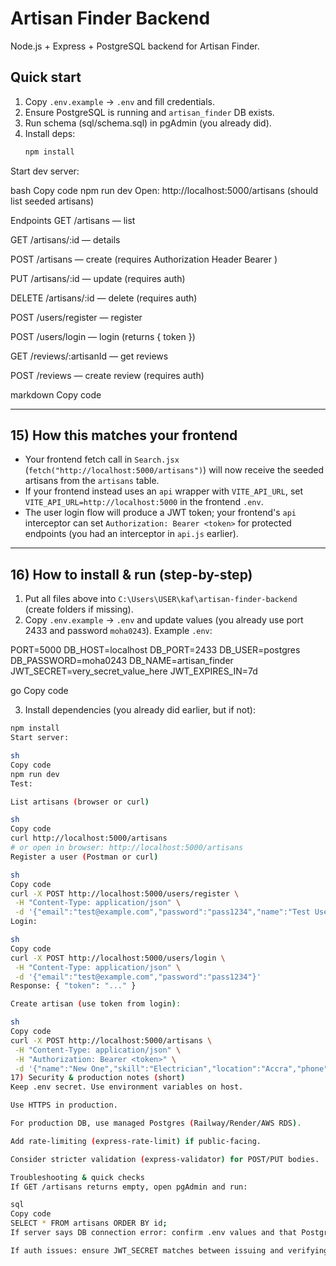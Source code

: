 # Artisan Finder Backend

Node.js + Express + PostgreSQL backend for Artisan Finder.

## Quick start

1. Copy `.env.example` → `.env` and fill credentials.
2. Ensure PostgreSQL is running and `artisan_finder` DB exists.
3. Run schema (sql/schema.sql) in pgAdmin (you already did).
4. Install deps:
   ```bash
   npm install
Start dev server:

bash
Copy code
npm run dev
Open: http://localhost:5000/artisans (should list seeded artisans)

Endpoints
GET /artisans — list

GET /artisans/:id — details

POST /artisans — create (requires Authorization Header Bearer <token>)

PUT /artisans/:id — update (requires auth)

DELETE /artisans/:id — delete (requires auth)

POST /users/register — register

POST /users/login — login (returns { token })

GET /reviews/:artisanId — get reviews

POST /reviews — create review (requires auth)

markdown
Copy code

---

## 15) How this matches your **frontend**
- Your frontend fetch call in `Search.jsx` (`fetch("http://localhost:5000/artisans")`) will now receive the seeded artisans from the `artisans` table.  
- If your frontend instead uses an `api` wrapper with `VITE_API_URL`, set `VITE_API_URL=http://localhost:5000` in the frontend `.env`.  
- The user login flow will produce a JWT token; your frontend's `api` interceptor can set `Authorization: Bearer <token>` for protected endpoints (you had an interceptor in `api.js` earlier).

---

## 16) How to install & run (step-by-step)
1. Put all files above into `C:\Users\USER\kaf\artisan-finder-backend` (create folders if missing).  
2. Copy `.env.example` → `.env` and update values (you already use port 2433 and password `moha0243`). Example `.env`:

PORT=5000
DB_HOST=localhost
DB_PORT=2433
DB_USER=postgres
DB_PASSWORD=moha0243
DB_NAME=artisan_finder
JWT_SECRET=very_secret_value_here
JWT_EXPIRES_IN=7d

go
Copy code

3. Install dependencies (you already did earlier, but if not):
```sh
npm install
Start server:

sh
Copy code
npm run dev
Test:

List artisans (browser or curl)

sh
Copy code
curl http://localhost:5000/artisans
# or open in browser: http://localhost:5000/artisans
Register a user (Postman or curl)

sh
Copy code
curl -X POST http://localhost:5000/users/register \
 -H "Content-Type: application/json" \
 -d '{"email":"test@example.com","password":"pass1234","name":"Test User"}'
Login:

sh
Copy code
curl -X POST http://localhost:5000/users/login \
 -H "Content-Type: application/json" \
 -d '{"email":"test@example.com","password":"pass1234"}'
Response: { "token": "..." }

Create artisan (use token from login):

sh
Copy code
curl -X POST http://localhost:5000/artisans \
 -H "Content-Type: application/json" \
 -H "Authorization: Bearer <token>" \
 -d '{"name":"New One","skill":"Electrician","location":"Accra","phone":"+233123","experience":"5 years","description":"Test artisan","rating":4.5,"completedJobs":10}'
17) Security & production notes (short)
Keep .env secret. Use environment variables on host.

Use HTTPS in production.

For production DB, use managed Postgres (Railway/Render/AWS RDS).

Add rate-limiting (express-rate-limit) if public-facing.

Consider stricter validation (express-validator) for POST/PUT bodies.

Troubleshooting & quick checks
If GET /artisans returns empty, open pgAdmin and run:

sql
Copy code
SELECT * FROM artisans ORDER BY id;
If server says DB connection error: confirm .env values and that Postgres is listening on the port you set.

If auth issues: ensure JWT_SECRET matches between issuing and verifying (we use one secret in .env).